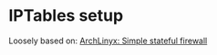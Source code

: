 # IPTables setup

Loosely based on: [ArchLinyx: Simple stateful firewall](https://wiki.archlinux.org/title/simple_stateful_firewall)
